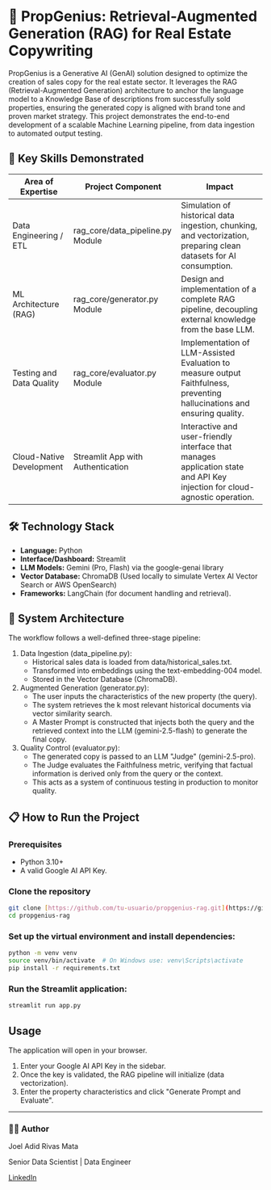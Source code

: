 # 🏡 PropGenius: Retrieval-Augmented Generation (RAG) for Real Estate Copywriting
PropGenius is a Generative AI (GenAI) solution designed to optimize the creation of sales copy for the real estate sector. It leverages the RAG (Retrieval-Augmented Generation) architecture to anchor the language model to a Knowledge Base of descriptions from successfully sold properties, ensuring the generated copy is aligned with brand tone and proven market strategy.
This project demonstrates the end-to-end development of a scalable Machine Learning pipeline, from data ingestion to automated output testing.

## 🌟 Key Skills Demonstrated
| Area of Expertise | Project Component | Impact |
|---|---|---|
| Data Engineering / ETL | rag_core/data_pipeline.py Module | Simulation of historical data ingestion, chunking, and vectorization, preparing clean datasets for AI consumption. |
| ML Architecture (RAG) | rag_core/generator.py Module | Design and implementation of a complete RAG pipeline, decoupling external knowledge from the base LLM. |
| Testing and Data Quality | rag_core/evaluator.py Module | Implementation of LLM-Assisted Evaluation to measure output Faithfulness, preventing hallucinations and ensuring quality. |
| Cloud-Native Development | Streamlit App with Authentication | Interactive and user-friendly interface that manages application state and API Key injection for cloud-agnostic operation. |

## 🛠️ Technology Stack
* **Language:** Python
* **Interface/Dashboard:** Streamlit
* **LLM Models:** Gemini (Pro, Flash) via the google-genai library
* **Vector Database:** ChromaDB (Used locally to simulate Vertex AI Vector Search or AWS OpenSearch)
* **Frameworks:** LangChain (for document handling and retrieval).

## 🚀 System Architecture
The workflow follows a well-defined three-stage pipeline:
1. Data Ingestion (data_pipeline.py):
    * Historical sales data is loaded from data/historical_sales.txt.
    * Transformed into embeddings using the text-embedding-004 model.
    * Stored in the Vector Database (ChromaDB).
2. Augmented Generation (generator.py):
    * The user inputs the characteristics of the new property (the query).
    * The system retrieves the k most relevant historical documents via vector similarity search.
    * A Master Prompt is constructed that injects both the query and the retrieved context into the LLM (gemini-2.5-flash) to generate the final copy.
3. Quality Control (evaluator.py):
    * The generated copy is passed to an LLM "Judge" (gemini-2.5-pro).
    * The Judge evaluates the Faithfulness metric, verifying that factual information is derived only from the query or the context.
    * This acts as a system of continuous testing in production to monitor quality.

## 📋 How to Run the Project
### Prerequisites
* Python 3.10+
* A valid Google AI API Key.

### Clone the repository
```bash
git clone [https://github.com/tu-usuario/propgenius-rag.git](https://github.com/tu-usuario/propgenius-rag.git)
cd propgenius-rag
```

### Set up the virtual environment and install dependencies:
```bash
python -m venv venv
source venv/bin/activate  # On Windows use: venv\Scripts\activate
pip install -r requirements.txt
```

### Run the Streamlit application:
```bash
streamlit run app.py
```


## Usage
The application will open in your browser.
1. Enter your Google AI API Key in the sidebar.
2. Once the key is validated, the RAG pipeline will initialize (data vectorization).
3. Enter the property characteristics and click "Generate Prompt and Evaluate".

---

### 🧑‍💻 Author
Joel Adid Rivas Mata

Senior Data Scientist | Data Engineer 

[LinkedIn](https://linkedin.com/in/joelrivasm)